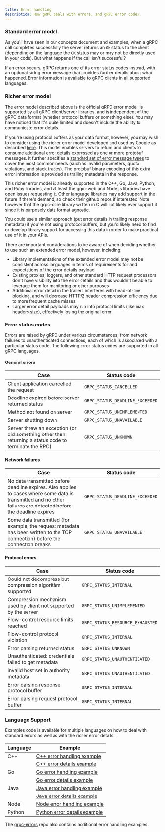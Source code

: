 ```yaml
---
title: Error handling
description: How gRPC deals with errors, and gRPC error codes.
---
```


### Standard error model

As you'll have seen in our concepts document and examples, when a gRPC call
completes successfully the server returns an `OK` status to the client
(depending on the language the `OK` status may or may not be directly used in
your code). But what happens if the call isn't successful?

If an error occurs, gRPC returns one of its error status codes instead, with an
optional string error message that provides further details about what happened.
Error information is available to gRPC clients in all supported languages.

### Richer error model

The error model described above is the official gRPC error model,
is supported by all gRPC client/server libraries, and is independent of
the gRPC data format (whether protocol buffers or something else). You
may have noticed that it's quite limited and doesn't include the
ability to communicate error details.

If you're using protocol buffers as your data format, however, you may
wish to consider using the richer error model developed and used
by Google as described
[here](https://cloud.google.com/apis/design/errors#error_model). This
model enables servers to return and clients to consume additional
error details expressed as one or more protobuf messages. It further
specifies a [standard set of error message
types](https://github.com/googleapis/googleapis/blob/master/google/rpc/error_details.proto)
to cover the most common needs (such as invalid parameters, quota
violations, and stack traces). The protobuf binary encoding of this
extra error information is provided as trailing metadata in the
response.

This richer error model is already supported in the C++, Go, Java,
Python, and Ruby libraries, and at least the grpc-web and Node.js
libraries have open issues requesting it. Other language libraries may
add support in the future if there's demand, so check their github
repos if interested. Note however that the grpc-core library written
in C will not likely ever support it since it is purposely data format
agnostic.

You could use a similar approach (put error details in trailing
response metadata) if you're not using protocol buffers, but you'd
likely need to find or develop library support for accessing this data
in order to make practical use of it in your APIs.

There are important considerations to be aware of when deciding whether to
use such an extended error model, however, including:

- Library implementations of the extended error model may not be consistent
  across languages in terms of requirements for and expectations of the error
  details payload
- Existing proxies, loggers, and other standard HTTP request
  processors don't have visibility into the error details and thus
  wouldn't be able to leverage them for monitoring or other purposes
- Additional error detail in the trailers interferes with head-of-line
  blocking, and will decrease HTTP/2 header compression efficiency due to
  more frequent cache misses
- Larger error detail payloads may run into protocol limits (like
  max headers size), effectively losing the original error

### Error status codes

Errors are raised by gRPC under various circumstances, from network failures to
unauthenticated connections, each of which is associated with a particular
status code. The following error status codes are supported in all gRPC
languages.

#### General errors

Case | Status code
-----|-----------
Client application cancelled the request | `GRPC_STATUS_CANCELLED`
Deadline expired before server returned status | `GRPC_STATUS_DEADLINE_EXCEEDED`
Method not found on server | `GRPC_STATUS_UNIMPLEMENTED`
Server shutting down | `GRPC_STATUS_UNAVAILABLE`
Server threw an exception (or did something other than returning a status code to terminate the RPC) | `GRPC_STATUS_UNKNOWN`

#### Network failures

Case | Status code
-----|-----------
No data transmitted before deadline expires. Also applies to cases where some data is transmitted and no other failures are detected before the deadline expires | `GRPC_STATUS_DEADLINE_EXCEEDED`
Some data transmitted (for example, the request metadata has been written to the TCP connection) before the connection breaks | `GRPC_STATUS_UNAVAILABLE`

#### Protocol errors

Case | Status code
-----|-----------
Could not decompress but compression algorithm supported | `GRPC_STATUS_INTERNAL`
Compression mechanism used by client not supported by the server | `GRPC_STATUS_UNIMPLEMENTED`
Flow-control resource limits reached | `GRPC_STATUS_RESOURCE_EXHAUSTED`
Flow-control protocol violation | `GRPC_STATUS_INTERNAL`
Error parsing returned status | `GRPC_STATUS_UNKNOWN`
Unauthenticated: credentials failed to get metadata | `GRPC_STATUS_UNAUTHENTICATED`
Invalid host set in authority metadata | `GRPC_STATUS_UNAUTHENTICATED`
Error parsing response protocol buffer | `GRPC_STATUS_INTERNAL`
Error parsing request protocol buffer | `GRPC_STATUS_INTERNAL`

### Language Support

Examples code is available for multiple languages on how to deal with standard
errors as well as with the richer error details.

| Language | Example                        |
|----------|--------------------------------|
| C++      | [C++ error handling example]   |
|          | [C++ error details example]    |
| Go       | [Go error handling example]    |
|          | [Go error details example]     |
| Java     | [Java error handling example]  |
|          | [Java error details example]   |
| Node     | [Node error handling example]  |
| Python   | [Python error details example] |

The [grpc-errors] repo also contains additional error handling examples.

[C++ error handling example]: https://github.com/grpc/grpc/tree/master/examples/cpp/error_handling
[C++ error details example]: https://github.com/grpc/grpc/tree/master/examples/cpp/error_details
[Go error handling example]: https://github.com/grpc/grpc-go/tree/master/examples/features/error_handling
[Go error details example]: https://github.com/grpc/grpc-go/tree/master/examples/features/error_details
[Java error handling example]: https://github.com/grpc/grpc-java/tree/master/examples/src/main/java/io/grpc/examples/errorhandling
[Java error details example]: https://github.com/grpc/grpc-java/tree/master/examples/src/main/java/io/grpc/examples/errordetails
[Node error handling example]: https://github.com/grpc/grpc-node/tree/master/examples/error_handling
[Python error details example]: https://github.com/grpc/grpc/tree/master/examples/python/errors
[grpc-errors]: https://github.com/avinassh/grpc-errors


